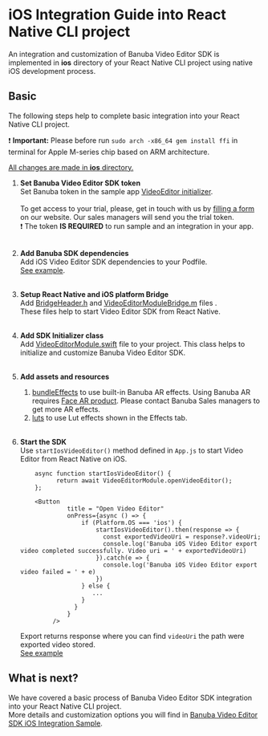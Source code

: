 # iOS Integration Guide into React Native CLI project

An integration and customization of Banuba Video Editor SDK is implemented in **ios** directory
of your React Native CLI project using native iOS development process.

## Basic
The following steps help to complete basic integration into your React Native CLI project.  

:exclamation: **Important:** Please before run ```sudo arch -x86_64 gem install ffi``` in terminal for Apple M-series chip based on ARM architecture.


<ins>All changes are made in **ios** directory.</ins>
1. __Set Banuba Video Editor SDK token__  
   Set Banuba token in the sample app [VideoEditor initializer](https://github.com/Banuba/ve-sdk-react-native-cli-integration-sample/blob/master/ios/VideoEditorModule.swift#L150).<br></br>
   To get access to your trial, please, get in touch with us by [filling a form](https://www.banuba.com/video-editor-sdk) on our website. Our sales managers will send you the trial token.<br>
   :exclamation: The token **IS REQUIRED** to run sample and an integration in your app.<br></br>

2. __Add Banuba SDK dependencies__  
   Add iOS Video Editor SDK dependencies to your Podfile.</br>
   [See example](https://github.com/Banuba/ve-sdk-react-native-cli-integration-sample/blob/master/ios/Podfile).</br><br>

3. __Setup React Native and iOS platform Bridge__  
   Add [BridgeHeader.h](https://github.com/Banuba/ve-sdk-react-native-cli-integration-sample/blob/master/ios/BridgeHeader.h) and [VideoEditorModuleBridge.m](https://github.com/Banuba/ve-sdk-react-native-cli-integration-sample/blob/master/ios/VideoEditorModuleBridge.m) files .</br>
   These files help to start Video Editor SDK from React Native.</br><br>

4. __Add SDK Initializer class__  
   Add [VideoEditorModule.swift](https://github.com/Banuba/ve-sdk-react-native-cli-integration-sample/blob/master/ios/VideoEditorModule.swift) file to your project.
   This class helps to initialize and customize Banuba Video Editor SDK.</br><br>

5. __Add assets and resources__
    1. [bundleEffects](https://github.com/Banuba/ve-sdk-react-native-cli-integration-sample/tree/master/ios/vesdkreactnativecliintegrationsample/bundleEffects) to use built-in Banuba AR effects. Using Banuba AR requires [Face AR product](https://docs.banuba.com/face-ar-sdk-v1). Please contact Banuba Sales managers to get more AR effects.
    2. [luts](https://github.com/Banuba/ve-sdk-react-native-cli-integration-sample/tree/master/ios/vesdkreactnativecliintegrationsample/luts) to use Lut effects shown in the Effects tab.</br><br>

6. __Start the SDK__  
   Use ```startIosVideoEditor()``` method defined in ```App.js``` to start Video Editor from React Native on iOS.</br>
   ```
       async function startIosVideoEditor() {
             return await VideoEditorModule.openVideoEditor();
       };
       
       <Button
                title = "Open Video Editor"
                onPress={async () => {
                    if (Platform.OS === 'ios') {
                        startIosVideoEditor().then(response => {
                          const exportedVideoUri = response?.videoUri;
                          console.log('Banuba iOS Video Editor export video completed successfully. Video uri = ' + exportedVideoUri)
                        }).catch(e => {
                          console.log('Banuba iOS Video Editor export video failed = ' + e)
                        })
                    } else {
                       ...
                    }
                  }
                }
            />
   ```
   Export returns response where you can find ```videoUri``` the path were exported video stored.</br>
   [See example](https://github.com/Banuba/ve-sdk-react-native-cli-integration-sample/blob/master/App.js#L53)</br>


## What is next?

We have covered a basic process of Banuba Video Editor SDK integration into your React Native CLI project.</br>
More details and customization options you will find in [Banuba Video Editor SDK iOS Integration Sample](https://github.com/Banuba/ve-sdk-ios-integration-sample).